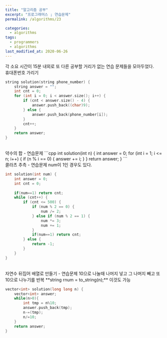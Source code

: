 ```yaml
---
title: "알고리즘 공부"
excerpt: "프로그래머스 ; 연습문제"
permalink: /algorithms/23

categories:
  - algorithms
tags:
  - programmers
  - algorithms
last_modified_at: 2020-06-26
---
```

각 소요 시간이 15분 내외로 또 다른 공부할 거리가 없는 연습 문제들을 모아두었다.
<br>
휴대폰번호 가리기  
```cpp
string solution(string phone_number) {
    string answer = "";
    int cnt = 0;
    for (int i = 0; i < answer.size(); i++) {
        if (cnt < answer.size() - 4) {
            answer.push_back((char)9);
        } else {
            answer.push_back(phone_number[i]);
        }
        cnt++;
    }
    return answer;
}
```
<br>
약수의 합 - 연습문제  
```cpp
int solution(int n) {
    int answer = 0;
    for (int i = 1; i <= n; i++) {
        if (n % i == 0) {
            answer += i;
        }
    }
    return answer;
}
```
<br>
콜라츠 추측 - 연습문제  
num이 1인 경우도 있다. 

```cpp
int solution(int num) {
    int answer = 0;
    int cnt = 0;
    
    if(num==1) return cnt;
    while (cnt++) {
        if (cnt <= 500) {
            if (num % 2 == 0) {
                num /= 2;
            } else if (num % 2 == 1) {
                num *= 3;
                num += 1;
            }
            if(num==1) return cnt;
        } else {
            return -1;
        }
    }
}
```  
<br>
자연수 뒤집어 배열로 만들기 - 연습문제  
10으로 나눌때 나머지 넣고  
그 나머지 빼고  
또 10으로 나누기를 반복  
**string rnum = to_string(n);** 이것도 가능  

```cpp
vector<int> solution(long long n) {
    vector<int> answer;
    while(n>0){
        int tmp = n%10;
        answer.push_back(tmp);
        n-=(tmp);
        n/=10;
    }
    return answer;
}
```